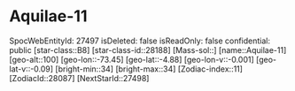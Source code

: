 ﻿---
location: [-4.88,-73.45,100]
type: Station
tags:
- astro/Star

---

# Aquilae-11

SpocWebEntityId: 27497
isDeleted: false
isReadOnly: false
confidential: public
[star-class::B8]
[star-class-id::28188]
[Mass-sol::]
[name::Aquilae-11]
[geo-alt::100]
[geo-lon::-73.45]
[geo-lat::-4.88]
[geo-lon-v::-0.001]
[geo-lat-v::-0.09]
[bright-min::34]
[bright-max::34]
[Zodiac-index::11]
[ZodiacId::28087]
[NextStarId::27498]

